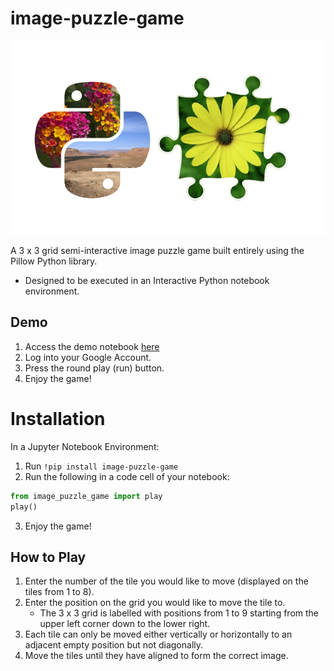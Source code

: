 # image-puzzle-game
![logo](https://raw.githubusercontent.com/francisohara24/image-puzzle-game/master/data/image-puzzle-game-logo.png)

A 3 x 3 grid semi-interactive image puzzle game built entirely using the Pillow Python library.

- Designed to be executed in an Interactive Python notebook environment.

## Demo
1. Access the demo notebook [here](https://colab.research.google.com/github/francisohara24/image-puzzle-game/blob/master/src/image_puzzle_game/demo.ipynb)
2. Log into your Google Account.
3. Press the round play (run) button.
3. Enjoy the game!

# Installation
In a Jupyter Notebook Environment:
1. Run `!pip install image-puzzle-game`
2. Run the following in a code cell of your notebook:
```python
from image_puzzle_game import play
play()
```
3. Enjoy the game!

## How to Play
1. Enter the number of the tile you would like to move (displayed on the tiles from 1 to 8).
2. Enter the position on the grid you would like to move the tile to.
    - The 3 x 3 grid is labelled with positions from 1 to 9 starting from the upper left corner down to the lower right.
3. Each tile can only be moved either vertically or horizontally to an adjacent empty position but not diagonally.
4. Move the tiles until they have aligned to form the correct image.
